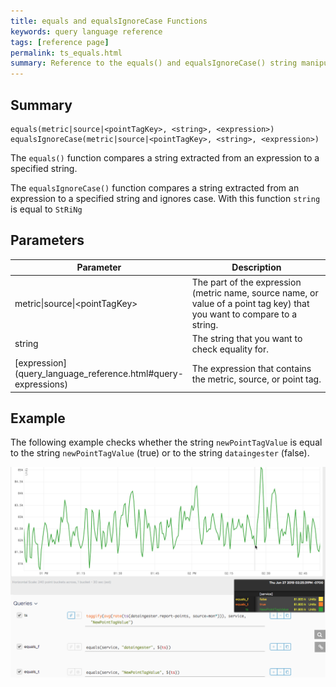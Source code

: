 ```yaml
---
title: equals and equalsIgnoreCase Functions
keywords: query language reference
tags: [reference page]
permalink: ts_equals.html
summary: Reference to the equals() and equalsIgnoreCase() string manipulation functions
---
```

## Summary
```
equals(metric|source|<pointTagKey>, <string>, <expression>)
equalsIgnoreCase(metric|source|<pointTagKey>, <string>, <expression>)
```
The `equals()` function compares a string extracted from an expression to a specified string.

The `equalsIgnoreCase()` function compares a string extracted from an expression to a specified string and ignores case. With this function `string` is equal to `StRiNg`

## Parameters
<table style="width: 100%;">
<tbody>
<thead>
<tr><th width="30%">Parameter</th><th width="70%">Description</th></tr>
</thead>
<tr>
<td markdown="span">metric|source|&lt;pointTagKey&gt;</td>
<td>The part of the expression (metric name, source name, or value of a point tag key) that you want to compare to a string.</td></tr>
<tr>
<td markdown="span">string</td>
<td>The string that you want to check equality for.</td></tr>
<tr>
<td markdown="span"> [expression](query_language_reference.html#query-expressions)</td>
<td>The expression that contains the metric, source, or point tag.</td></tr>
</tbody>
</table>


## Example

The following example checks whether the string `newPointTagValue` is equal to the string `newPointTagValue` (true) or to the string `dataingester` (false).

![ts equals](images/ts_equals.png)
